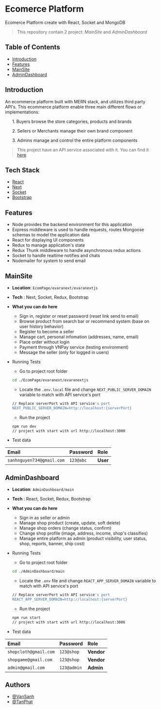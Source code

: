 
# Ecomerce Platform

Ecomerce Platform create with React, Socket and MongoDB

> This repository contain 2 project: *MainSite* and *AdminDashboard*

## Table of Contents
-   [Introduction](#Introduction)
-   [Features](#Features)
-   [MainSite](#MainSite)
-   [AdminDashboard](#AdminDashboard)

## Introduction
An ecommerce platform built with MERN stack, and utilizes third party API's. This ecommerce platform enable three main different flows or implementations:

&nbsp;&nbsp;&nbsp;&nbsp;&nbsp;&nbsp;1. Buyers browse the store categories, products and brands

&nbsp;&nbsp;&nbsp;&nbsp;&nbsp;&nbsp;2. Sellers or Merchants manage their own brand component

&nbsp;&nbsp;&nbsp;&nbsp;&nbsp;&nbsp;3. Admins manage and control the entire platform components

> This project have an API service associated with it. You can find it [here](https://gitlab.com/kltl-ute/242k/02-be).


## Tech Stack

- [React](https://react.dev)
- [Next](https://nextjs.org)
- [Socket](https://socket.io)
- [Bootstrap](https://react-bootstrap.github.io)


## Features

- Node provides the backend environment for this application
- Express middleware is used to handle requests, routes
Mongoose schemas to model the application data
- React for displaying UI components
- Redux to manage application's state
- Redux Thunk middleware to handle asynchronous redux actions
- Socket to handle realtime notifies and chats
- Nodemailer for system to send email

## MainSite

- **Location**: `EcomPage/evaranext/evaranextjs`
- **Tech** : Next, Socket, Redux, Bootstrap
- **What you can do here**
    - Sign in, register or reset password (reset link send to email)
    - Browse product from search bar or recommend system (base on user history behavior)
    - Register to become a seller
    - Manage cart, personal infomation (addresses, name, email)
    - Place order without login
    - Payment through VNPay service (testing environment)
    - Message the seller (only for logged in users)
- Running Tests
    - Go to project root folder
    ```bash
    cd ./EcomPage/evaranext/evaranextjs

    ```
    - Locate the `.env.local` file and change `NEXT_PUBLIC_SERVER_DOMAIN` variable to match with API service's port
    ```bash
    // Replace serverPort with API service's port
    NEXT_PUBLIC_SERVER_DOMAIN=http://localhost:{serverPort}
    ```
    - Run the project

    ```bash
    npm run dev
    // project with start with url http://localhost:3000
    ```
- Test data

| Email | Password     | Role                |
| :-------- | :------- | :------------------------- |
| `sanhnguyen734@gmail.com` | `123@abc` | **User** |
    
## AdminDashboard

- **Location**: `AdminDashboard/main`
- **Tech** : React, Socket, Redux, Bootstrap
- **What you can do here**
    - Sign in as seller or admin
    - Manage shop product (create, update, soft delete)
    - Manage shop orders (change status, confirm)
    - Change shop profile (image, address, income, shop's classifies)
    - Manage entire platform as admin (product visibility, user status, shop, reports, banner, ship cost)
- Running Tests
    - Go to project root folder
    ```bash
    cd ./AdminDashboard/main

    ```
    - Locate the `.env` file and change `REACT_APP_SERVER_DOMAIN` variable to match with API service's port
    ```bash
    // Replace serverPort with API service's port
    REACT_APP_SERVER_DOMAIN=http://localhost:{serverPort}
    ```
    - Run the project

    ```bash
    npm run start
    // project with start with url http://localhost:3006
    ```
- Test data

| Email | Password     | Role                |
| :-------- | :------- | :------------------ |
| `shopcloth@gmail.com` | `123@shop` | **Vendor** |
| `shopgame@gmail.com` | `123@shop` | **Vendor** |
| `admin@gmail.com` | `123@admin` | **Admin** |

## Authors

- [@VanSanh](https://github.com/VanSanh1810)
- [@TanPhat](https://github.com/TanPhat21242002)


